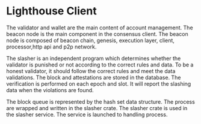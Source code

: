 # Lighthouse Client

The validator and wallet are the main content of account management. The beacon node is the main component in the consensus client. The beacon node is composed of beacon chain, genesis, execution layer, client, processor,http api and p2p network. 

The slasher is an independent program which determines whether the validator is punished or not according to the correct rules and data. To be a honest validator, it should follow the correct rules and meet the data validations. The block and attestations are stored in the database. The verification is performed on each epoch and slot. It will report the slashing data when the violations are found.

The block queue is represented by the hash set data structure. The process are wrapped and written in the slasher crate. The slasher crate is used in the slasher service. The service is launched to handling process.


